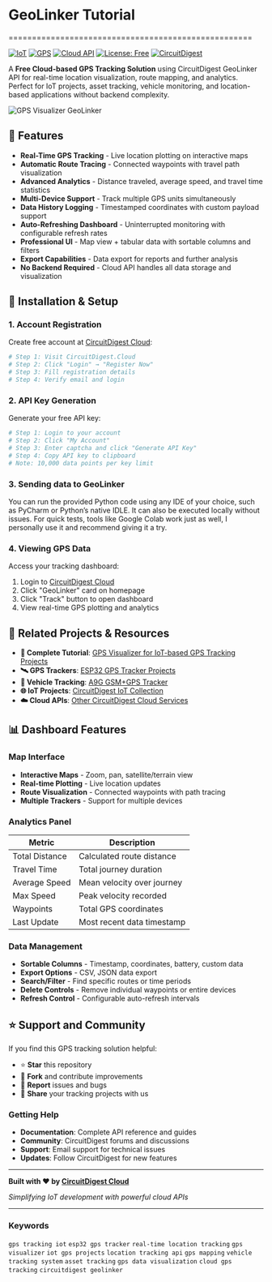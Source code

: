 # GeoLinker Tutorial
====================================================

[![IoT](https://img.shields.io/badge/IoT-00D4AA?style=for-the-badge&logo=internet-explorer&logoColor=white)](https://circuitdigest.com/internet-of-things-iot-projects) 
[![GPS](https://img.shields.io/badge/GPS-FF6B35?style=for-the-badge&logo=data:image/svg+xml;base64,PHN2ZyB3aWR0aD0iMjQiIGhlaWdodD0iMjQiIHZpZXdCb3g9IjAgMCAyNCAyNCIgZmlsbD0ibm9uZSIgeG1sbnM9Imh0dHA6Ly93d3cudzMub3JnLzIwMDAvc3ZnIj4KPHBhdGggZD0iTTEyIDJDMTMuMSAyIDE0IDIuOSAxNCA0VjZDMTQgNy4xIDEzLjEgOCAxMiA4UzEwIDcuMSAxMCA2VjRDMTAgMi45IDEwLjkgMiAxMiAyWiIgZmlsbD0iI0ZGRkZGRiIvPgo8cGF0aCBkPSJNMTIgMTZDOC43IDE2IDYgMTMuMyA2IDEwQzYgNi43IDguNyA0IDEyIDRTMTggNi43IDE4IDEwQzE4IDEzLjMgMTUuMyAxNiAxMiAxNloiIGZpbGw9IiNGRkZGRkYiLz4KPC9zdmc+)](https://en.wikipedia.org/wiki/Global_Positioning_System) 
[![Cloud API](https://img.shields.io/badge/Cloud%20API-4285F4?style=for-the-badge&logo=google-cloud&logoColor=white)](https://www.circuitdigest.cloud/) 
[![License: Free](https://img.shields.io/badge/License-Free-green.svg?style=for-the-badge)](https://www.circuitdigest.cloud/gps-location-tracking-map) 
[![CircuitDigest](https://img.shields.io/badge/Tutorial-CircuitDigest-blue?style=for-the-badge)](https://circuitdigest.com/tutorial/gps-visualizer-for-iot-based-gps-tracking-projects)

A **Free Cloud-based GPS Tracking Solution** using CircuitDigest GeoLinker API for real-time location visualization, route mapping, and analytics. Perfect for IoT projects, asset tracking, vehicle monitoring, and location-based applications without backend complexity.

![GPS Visualizer GeoLinker](https://circuitdigest.com/sites/default/files/projectimage_tut/GeoLinker-Free-IoT-based-GPS-Tracking-Map.png)

🚀 Features
-----------

- **Real-Time GPS Tracking** - Live location plotting on interactive maps
- **Automatic Route Tracing** - Connected waypoints with travel path visualization
- **Advanced Analytics** - Distance traveled, average speed, and travel time statistics
- **Multi-Device Support** - Track multiple GPS units simultaneously
- **Data History Logging** - Timestamped coordinates with custom payload support
- **Auto-Refreshing Dashboard** - Uninterrupted monitoring with configurable refresh rates
- **Professional UI** - Map view + tabular data with sortable columns and filters
- **Export Capabilities** - Data export for reports and further analysis
- **No Backend Required** - Cloud API handles all data storage and visualization



🔧 Installation & Setup
-----------------------

### 1. Account Registration

Create free account at [CircuitDigest Cloud](https://www.circuitdigest.cloud/):
```bash
# Step 1: Visit CircuitDigest.Cloud
# Step 2: Click "Login" → "Register Now"
# Step 3: Fill registration details
# Step 4: Verify email and login
```

### 2. API Key Generation

Generate your free API key:
```bash
# Step 1: Login to your account
# Step 2: Click "My Account"
# Step 3: Enter captcha and click "Generate API Key"
# Step 4: Copy API key to clipboard
# Note: 10,000 data points per key limit
```

### 3. Sending data to GeoLinker
You can run the provided Python code using any IDE of your choice, such as PyCharm or Python’s native IDLE. It can also be executed locally without issues. For quick tests, tools like Google Colab work just as well, I personally use it and recommend giving it a try.


### 4. Viewing GPS Data

Access your tracking dashboard:
1. Login to [CircuitDigest Cloud](https://www.circuitdigest.cloud/)
2. Click "GeoLinker" card on homepage
3. Click "Track" button to open dashboard
4. View real-time GPS plotting and analytics


🔗 Related Projects & Resources
------------------------------

- **📖 Complete Tutorial**: [GPS Visualizer for IoT-based GPS Tracking Projects](https://circuitdigest.com/tutorial/gps-visualizer-for-iot-based-gps-tracking-projects)
- **🛰️ GPS Trackers**: [ESP32 GPS Tracker Projects](https://circuitdigest.com/microcontroller-projects/simple-gps-tracker-using-esp32-visualize-data-on-map)
- **📱 Vehicle Tracking**: [A9G GSM+GPS Tracker](https://circuitdigest.com/microcontroller-projects/a9g-based-gps-tracker-with-arduino)
- **🌐 IoT Projects**: [CircuitDigest IoT Collection](https://circuitdigest.com/internet-of-things-iot-projects)
- **☁️ Cloud APIs**: [Other CircuitDigest Cloud Services](https://www.circuitdigest.cloud/)

📊 Dashboard Features
--------------------

### Map Interface

- **Interactive Maps** - Zoom, pan, satellite/terrain view
- **Real-time Plotting** - Live location updates
- **Route Visualization** - Connected waypoints with path tracing
- **Multiple Trackers** - Support for multiple devices

### Analytics Panel

| Metric              | Description                    |
|---------------------|--------------------------------|
| Total Distance      | Calculated route distance      |
| Travel Time         | Total journey duration         |
| Average Speed       | Mean velocity over journey     |
| Max Speed          | Peak velocity recorded        |
| Waypoints          | Total GPS coordinates         |
| Last Update        | Most recent data timestamp    |

### Data Management

- **Sortable Columns** - Timestamp, coordinates, battery, custom data
- **Export Options** - CSV, JSON data export
- **Search/Filter** - Find specific routes or time periods
- **Delete Controls** - Remove individual waypoints or entire devices
- **Refresh Control** - Configurable auto-refresh intervals



⭐ Support and Community
-----------------------

If you find this GPS tracking solution helpful:
- ⭐ **Star** this repository
- 🍴 **Fork** and contribute improvements
- 🐛 **Report** issues and bugs
- 📝 **Share** your tracking projects with us

### Getting Help

- **Documentation**: Complete API reference and guides
- **Community**: CircuitDigest forums and discussions
- **Support**: Email support for technical issues
- **Updates**: Follow CircuitDigest for new features

---

**Built with ❤️ by [CircuitDigest Cloud](https://www.circuitdigest.cloud/)**

*Simplifying IoT development with powerful cloud APIs*

---

### Keywords

`gps tracking iot` `esp32 gps tracker` `real-time location tracking` `gps visualizer` `iot gps projects` `location tracking api` `gps mapping` `vehicle tracking system` `asset tracking` `gps data visualization` `cloud gps tracking` `circuitdigest geolinker`
